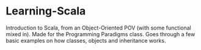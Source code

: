 # Learning-Scala
Introduction to Scala, from an Object-Oriented POV (with some functional mixed in).
Made for the Programming Paradigms class. Goes through a few basic examples on how classes, objects and inheritance works.
